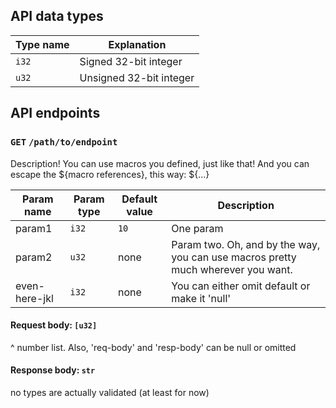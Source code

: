 ## API data types
| Type name | Explanation |
| --------- | ----------- |
| `i32` | Signed 32-bit integer |
| `u32` | Unsigned 32-bit integer |

## API endpoints

### `GET` `/path/to/endpoint`
Description! You can use macros you defined, just like that! And you can escape the ${macro references}, this way: ${...}

| Param name | Param type | Default value | Description |
| ---------- | ---------- | ------------- | ----------- |
| param1 | `i32` | `10` | One param |
| param2 | `u32` | none | Param two. Oh, and by the way, you can use macros pretty much wherever you want. |
| even-here-jkl | `i32` | none | You can either omit default or make it 'null' |

#### Request body: `[u32]`
^ number list. Also, 'req-body' and 'resp-body' can be null or omitted

#### Response body: `str`
no types are actually validated (at least for now)

